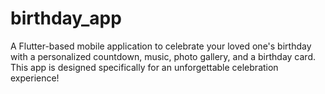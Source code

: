 # birthday_app
A Flutter-based mobile application to celebrate your loved one's birthday with a personalized countdown, music, photo gallery, and a birthday card. This app is designed specifically for an unforgettable celebration experience!
